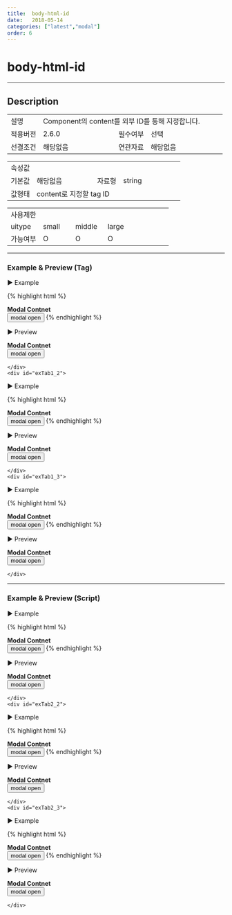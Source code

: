 ```yaml
---
title:  body-html-id
date:   2018-05-14
categories: ["latest","modal"]
order: 6
---
```


body-html-id
===

---

## Description

<table style="width:100%">
    <colgroup>
        <col width="15%"/>
        <col width="35%"/>
        <col width="15%"/>
        <col width="35%"/>
    </colgroup>
    <tr>
        <td class="tdTitle tdBg">설명</td>
        <td colspan="3">Component의 content를 외부 ID를 통해 지정합니다.</td>
    </tr>
    <tr>
        <td class="tdTitle tdBg">적용버전</td>
        <td>2.6.0</td>
        <td class="tdTitle tdBg">필수여부</td>
        <td>선택</td>
    </tr>
    <tr>
        <td class="tdTitle tdBg">선결조건</td>
        <td>해당없음</td>
        <td class="tdTitle tdBg">연관자료</td>
        <td>해당없음</td>
    </tr>
</table>
<table style="width:100%">
    <colgroup>
        <col width="15%"/>
        <col width="35%"/>
        <col width="15%"/>
        <col width="35%"/>
    </colgroup>
    <tr>
        <td class="tdTitle tdBg tdCenter" colspan="4">속성값</td>
    </tr>
    <tr>
        <td class="tdTitle tdBg">기본값</td>
        <td>해당없음</td>
        <td class="tdTitle tdBg">자료형</td>
        <td>string</td>
    </tr>
    <tr>
        <td class="tdTitle tdBg">값형태</td>
        <td colspan="3">content로 지정할 tag ID</td>
    </tr>
</table>
<table style="width:100%">
    <colgroup>
        <col width="20%"/>
        <col width="20%"/>
        <col width="20%"/>
        <col width="20%"/>
        <col width="20%"/>
    </colgroup>
    <tr>
        <td class="tdTitle tdBg tdCenter" colspan="5">사용제한</td>
    </tr>
    <tr>
        <td class="tdTitle tdBg">uitype</td>
        <td class="tdCenter">small</td>
        <td class="tdCenter">middle</td>
        <td class="tdCenter">large</td>
        <td></td>
    </tr>
    <tr>
        <td class="tdTitle tdBg">가능여부</td>
        <td class="tdBlue tdCenter">O</td>
        <td class="tdBlue tdCenter">O</td>
        <td class="tdBlue tdCenter">O</td>
        <td></td>
    </tr>
</table>

---
### Example & Preview (Tag)

<sbux-tabs id="exTab1" name="exTab1" uitype="normal" title-target-id-array="exTab1_1^exTab1_2^exTab1_3" title-text-array="small^middle^large" is-scrollable="false">
</sbux-tabs>
<div class="tab-content">
    <div id="exTab1_1">

▶ Example

{% highlight html %}
<div id="contentTag1"><b>Modal Contnet</b></div>
<sbux-modal id="sbIdx1_1" name="sbTagNm1_1" uitype="small" body-html-id="contentTag1"></sbux-modal>
<input type="button" value="modal open" onclick="SBUxMethod.openModal('sbTagNm1_1')">
{% endhighlight %}

<br>

▶ Preview 

<div id="contentTag1"><b>Modal Contnet</b></div>
<sbux-modal id="sbIdx1_1" name="sbTagNm1_1" uitype="small" body-html-id="contentTag1"></sbux-modal>
<input type="button" value="modal open" onclick="SBUxMethod.openModal('sbTagNm1_1')">

    </div>
    <div id="exTab1_2">

▶ Example

{% highlight html %}
<div id="contentTag2"><b>Modal Contnet</b></div>
<sbux-modal id="sbIdx1_2" name="sbTagNm1_2" uitype="middle" body-html-id="contentTag2"></sbux-modal>
<input type="button" value="modal open" onclick="SBUxMethod.openModal('sbTagNm1_2')">
{% endhighlight %}


<br>

▶ Preview 

<div id="contentTag2"><b>Modal Contnet</b></div>
<sbux-modal id="sbIdx1_2" name="sbTagNm1_2" uitype="middle" body-html-id="contentTag2"></sbux-modal>
<input type="button" value="modal open" onclick="SBUxMethod.openModal('sbTagNm1_2')">

    </div>
    <div id="exTab1_3">

▶ Example

{% highlight html %}
<div id="contentTag3"><b>Modal Contnet</b></div>
<sbux-modal id="sbIdx1_3" name="sbTagNm1_3" uitype="large" body-html-id="contentTag3"></sbux-modal>
<input type="button" value="modal open" onclick="SBUxMethod.openModal('sbTagNm1_3')">
{% endhighlight %}

<br>

▶ Preview 

<div id="contentTag3"><b>Modal Contnet</b></div>
<sbux-modal id="sbIdx1_3" name="sbTagNm1_3" uitype="large" body-html-id="contentTag3"></sbux-modal>
<input type="button" value="modal open" onclick="SBUxMethod.openModal('sbTagNm1_3')">

    </div>
</div>

---
### Example & Preview (Script)

<sbux-tabs id="exTab2" name="exTab2" uitype="normal" title-target-id-array="exTab2_1^exTab2_2^exTab2_3" title-text-array="small^middle^large" is-scrollable="false">
</sbux-tabs>
<div class="tab-content">
    <div id="exTab2_1">

▶ Example

{% highlight html %}
<div id="contentTag4"><b>Modal Contnet</b></div>
<div id="sbArea2_1"></div>
<input type="button" value="modal open" onclick="SBUxMethod.openModal('sbScriptNm2_1')">
<script>
    $(document).ready(function(){
        $('#sbArea2_1').sbModal({
            name : 'sbScriptNm2_1',
            uitype : 'small',
            bodyHtmlId : 'contentTag4'
        });
    }); 
</script>
{% endhighlight %}

<br>

▶ Preview 

<div id="contentTag4"><b>Modal Contnet</b></div>
<div id="sbArea2_1"></div>
<input type="button" value="modal open" onclick="SBUxMethod.openModal('sbScriptNm2_1')">
<script>
    $(document).ready(function(){
        $('#sbArea2_1').sbModal({
            name : 'sbScriptNm2_1',
            uitype : 'small',
            bodyHtmlId : 'contentTag4'
        });
    }); 
</script>

    </div>
    <div id="exTab2_2">

▶ Example

{% highlight html %}
<div id="contentTag5"><b>Modal Contnet</b></div>
<div id="sbArea2_2"></div>
<input type="button" value="modal open" onclick="SBUxMethod.openModal('sbScriptNm2_2')">
<script>
    $(document).ready(function(){
        $('#sbArea2_2').sbModal({
            name : 'sbScriptNm2_2',
            uitype : 'middle',
            bodyHtmlId : 'contentTag5'
        });
    }); 
</script>
{% endhighlight %}

<br>

▶ Preview 

<div id="contentTag5"><b>Modal Contnet</b></div>
<div id="sbArea2_2"></div>
<input type="button" value="modal open" onclick="SBUxMethod.openModal('sbScriptNm2_2')">
<script>
    $(document).ready(function(){
        $('#sbArea2_2').sbModal({
            name : 'sbScriptNm2_2',
            uitype : 'middle',
            bodyHtmlId : 'contentTag5'
        });
    }); 
</script>

    </div>
    <div id="exTab2_3">

▶ Example

{% highlight html %}
<div id="contentTag6"><b>Modal Contnet</b></div>
<div id="sbArea2_3"></div>
<input type="button" value="modal open" onclick="SBUxMethod.openModal('sbScriptNm2_3')">
<script>
    $(document).ready(function(){
        $('#sbArea2_3').sbModal({
            name : 'sbScriptNm2_3',
            uitype : 'large',
            bodyHtmlId : 'contentTag6'
        });
    }); 
</script>
{% endhighlight %}

<br>

▶ Preview 

<div id="contentTag6"><b>Modal Contnet</b></div>
<div id="sbArea2_3"></div>
<input type="button" value="modal open" onclick="SBUxMethod.openModal('sbScriptNm2_3')">
<script>
    $(document).ready(function(){
        $('#sbArea2_3').sbModal({
            name : 'sbScriptNm2_3',
            uitype : 'large',
            bodyHtmlId : 'contentTag6'
        });
    }); 
</script>

    </div>
</div>